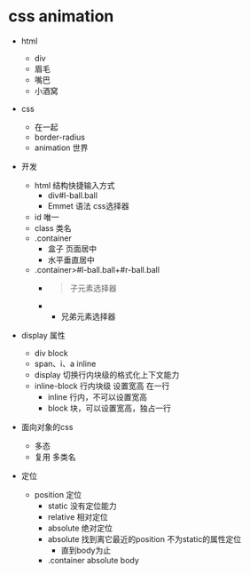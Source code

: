 # css animation

- html
  - div
  - 眉毛
  - 嘴巴
  - 小酒窝


- css
  - 在一起
  - border-radius
  - animation 世界


- 开发
  - html 结构快捷输入方式
    - div#l-ball.ball
    - Emmet 语法 css选择器
  - id 唯一
  - class 类名
  - .container
    - 盒子 页面居中
    - 水平垂直居中
  - .container>#l-ball.ball+#r-ball.ball
    - > 子元素选择器
    - + 兄弟元素选择器


- display 属性
  - div block
  - span、i、a inline
  - display 切换行内块级的格式化上下文能力
  - inline-block 行内块级 设置宽高 在一行
    - inline 行内，不可以设置宽高
    - block 块，可以设置宽高，独占一行


- 面向对象的css
  - 多态
  - 复用 多类名
- 定位
  - position 定位
    - static 没有定位能力
    - relative 相对定位
    - absolute 绝对定位
    - absolute 找到离它最近的position 不为static的属性定位
      - 直到body为止
    - .container absolute body